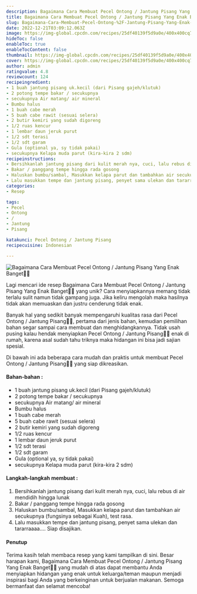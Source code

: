 ```yaml
---
description: Bagaimana Cara Membuat Pecel Ontong / Jantung Pisang Yang Enak Banget"
title: Bagaimana Cara Membuat Pecel Ontong / Jantung Pisang Yang Enak Banget
slug: Bagaimana-Cara-Membuat-Pecel-Ontong-%2F-Jantung-Pisang-Yang-Enak-Banget
date: 2022-12-21T03:09:12.063Z
image: https://img-global.cpcdn.com/recipes/25df40139f5d9a0e/400x400cq70/photo.jpg
hideToc: false
enableToc: true
enableTocContent: false
thumbnail: https://img-global.cpcdn.com/recipes/25df40139f5d9a0e/400x400cq70/photo.jpg
cover: https://img-global.cpcdn.com/recipes/25df40139f5d9a0e/400x400cq70/photo.jpg
author: admin
ratingvalue: 4.8
reviewcount: 124
recipeingredient:
- 1 buah jantung pisang uk.kecil (dari Pisang gajeh/klutuk)
- 2 potong tempe bakar / secukupnya
- secukupnya Air matang/ air mineral
- Bumbu halus
- 1 buah cabe merah
- 5 buah cabe rawit (sesuai selera)
- 2 butir kemiri yang sudah digoreng
- 1/2 ruas kencur
- 1 lembar daun jeruk purut
- 1/2 sdt terasi
- 1/2 sdt garam
- Gula (optional ya, sy tidak pakai)
- secukupnya Kelapa muda parut (kira-kira 2 sdm)
recipeinstructions:
- Bersihkanlah jantung pisang dari kulit merah nya, cuci, lalu rebus di air mendidih hingga lunak
- Bakar / panggang tempe hingga rada gosong
- Haluskan bumbu/sambal, Masukkan kelapa parut dan tambahkan air secukupnya (fungsinya sebagai Kuah), test rasa.
- Lalu masukkan tempe dan jantung pisang, penyet sama ulekan dan tararraaaa.... Siap disajikan.
categories:
- Resep

tags:
- Pecel
- Ontong
- /
- Jantung
- Pisang

katakunci: Pecel Ontong / Jantung Pisang
recipecuisine: Indonesian

---
```


![Bagaimana Cara Membuat Pecel Ontong / Jantung Pisang Yang Enak Banget👩‍🍳](https://img-global.cpcdn.com/recipes/25df40139f5d9a0e/400x400cq70/photo.jpg)

Lagi mencari ide resep Bagaimana Cara Membuat Pecel Ontong / Jantung Pisang Yang Enak Banget👩‍🍳 yang unik? Cara menyiapkannya memang tidak terlalu sulit namun tidak gampang juga. Jika keliru mengolah maka hasilnya tidak akan memuaskan dan justru cenderung tidak enak.

Banyak hal yang sedikit banyak mempengaruhi kualitas rasa dari Pecel Ontong / Jantung Pisang👩‍🍳, pertama dari jenis bahan, kemudian pemilihan bahan segar sampai cara membuat dan menghidangkannya. Tidak usah pusing kalau hendak menyiapkan Pecel Ontong / Jantung Pisang👩‍🍳 enak di rumah, karena asal sudah tahu triknya maka hidangan ini bisa jadi sajian spesial.

Di bawah ini ada beberapa cara mudah dan praktis untuk membuat Pecel Ontong / Jantung Pisang👩‍🍳 yang siap dikreasikan.

<!--inarticleads1-->

#### Bahan-bahan :

- 1 buah jantung pisang uk.kecil (dari Pisang gajeh/klutuk)
- 2 potong tempe bakar / secukupnya
- secukupnya Air matang/ air mineral
- Bumbu halus
- 1 buah cabe merah
- 5 buah cabe rawit (sesuai selera)
- 2 butir kemiri yang sudah digoreng
- 1/2 ruas kencur
- 1 lembar daun jeruk purut
- 1/2 sdt terasi
- 1/2 sdt garam
- Gula (optional ya, sy tidak pakai)
- secukupnya Kelapa muda parut (kira-kira 2 sdm)

<!--inarticleads2-->

#### Langkah-langkah membuat :

1. Bersihkanlah jantung pisang dari kulit merah nya, cuci, lalu rebus di air mendidih hingga lunak
1. Bakar / panggang tempe hingga rada gosong
1. Haluskan bumbu/sambal, Masukkan kelapa parut dan tambahkan air secukupnya (fungsinya sebagai Kuah), test rasa.
1. Lalu masukkan tempe dan jantung pisang, penyet sama ulekan dan tararraaaa.... Siap disajikan.

#### Penutup

Terima kasih telah membaca resep yang kami tampilkan di sini. Besar harapan kami, Bagaimana Cara Membuat Pecel Ontong / Jantung Pisang Yang Enak Banget👩‍🍳 yang mudah di atas dapat membantu Anda menyiapkan hidangan yang enak untuk keluarga/teman maupun menjadi inspirasi bagi Anda yang berkeinginan untuk berjualan makanan. Semoga bermanfaat dan selamat mencoba!